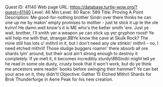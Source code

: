 Quest ID: 41140
Web page URL: https://database.turtle-wow.org/?quest=41140
Level: 46
Min Level: 40
Race: 589
Title: Proving A Point
Description: Me good-for-nothing brother Sindri over there thinks he can one up me by makin' empty promises to mother - just te stick it up te the ole kvinn! He damn well know's it is ME who's the better smith 'ere. Just ye wait, brother, I'll smith yer a weapon ye can stick up yer gryphon roost! Ye will help me with that, stranger.$B$BYe know the cave at Skulk Rock? The mine still has lots o' mithril in it, but I don't need any ole stinkin' mithril - no, I need etched mithril! Those sludge buggers roamin' there absorb all ore shards lyin' around, but their acid ain't strong enough to destroy it completely. If ye melt it, it becomes incredibly sturdy!$B$BSindri might tell ye he read in some ole dusty, crusty book that it won't work, but do ye think me ancestors were readin' books before swinging their hammer? Ye can bet your arse on it, they didn't!
Objective: Gather 15 Etched Mithril Shards for Brok Thunderforge in Aerie Peak for his new creation.
